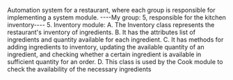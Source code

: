 Automation system for a restaurant, where each group is responsible for implementing a system module.
----My group: 5, responsible for the kitchen inventory---- 
5. Inventory module: 
A. The Inventory class represents the restaurant's inventory of ingredients. 
B. It has the attributes list of ingredients and quantity available for each ingredient. 
C. It has methods for adding ingredients to inventory, updating the available quantity of an ingredient, and checking whether a certain ingredient is available in sufficient quantity for an order. 
D. This class is used by the Cook module to check the availability of the necessary ingredients
